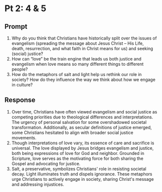 #  Pt 2: 4 & 5

## Prompt

1. Why do you think that Christians have historically split over the issues of evangelism (spreading the message about Jesus Christ – His Life, death, resurrection, and what faith in Christ means for us) and seeking (social) justice?
2. How can “love” be the train engine that leads us both justice and evangelism when love means so many different things to different people?
3. How do the metaphors of salt and light help us rethink our role in society? How do they influence the way we think about how we engage in culture?

## Response

1. Over time, Christians have often viewed evangelism and social justice as competing priorities due to theological differences and interpretations. The urgency of personal salvation for some overshadowed societal transformation. Additionally, as secular definitions of justice emerged, some Christians hesitated to align with broader social justice movements.
2. Though interpretations of love vary, its essence of care and sacrifice is universal. The love displayed by Jesus bridges evangelism and justice, both being expressions of love for God and neighbor. Grounded in Scripture, love serves as the motivating force for both sharing the Gospel and advocating for justice.
3. Salt, a preservative, symbolizes Christians' role in resisting societal decay. Light illuminates truth and dispels ignorance. These metaphors urge Christians to actively engage in society, sharing Christ's message and addressing injustices.
